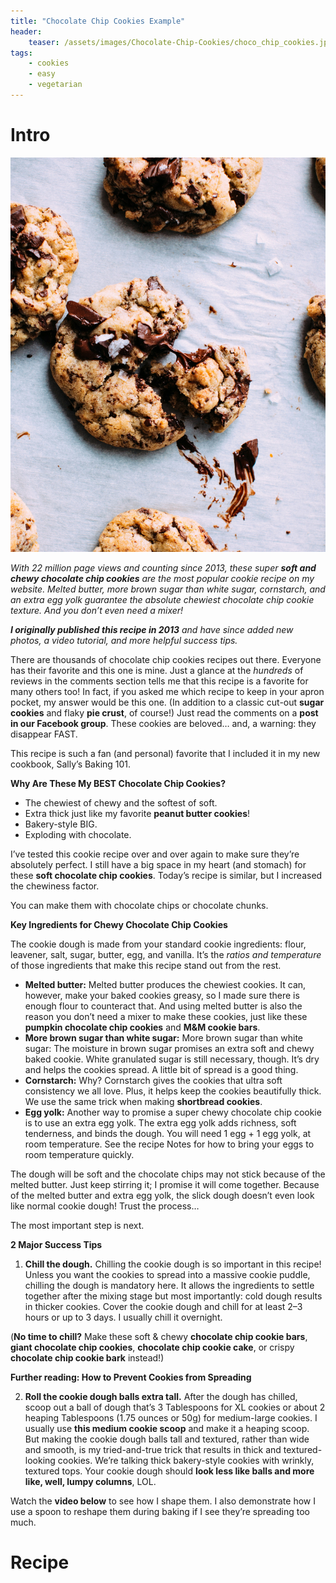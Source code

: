 ```yaml
---
title: "Chocolate Chip Cookies Example"
header:
    teaser: /assets/images/Chocolate-Chip-Cookies/choco_chip_cookies.jpg
tags:
    - cookies
    - easy
    - vegetarian
---
```


# Intro

![Chocolate Chip Cookies with Salt on Top](/assets/images/Chocolate-Chip-Cookies/choco_chip_cookies.jpg)

*With 22 million page views and counting since 2013, these super **soft and chewy chocolate chip cookies** are the most popular cookie recipe on my website. Melted butter, more brown sugar than white sugar, cornstarch, and an extra egg yolk guarantee the absolute chewiest chocolate chip cookie texture. And you don’t even need a mixer!*

***I originally published this recipe in 2013** and have since added new photos, a video tutorial, and more helpful success tips.*

There are thousands of chocolate chip cookies recipes out there. Everyone has their favorite and this one is mine. Just a glance at the *hundreds* of reviews in the comments section tells me that this recipe is a favorite for many others too! In fact, if you asked me which recipe to keep in your apron pocket, my answer would be this one. (In addition to a classic cut-out **sugar cookies** and flaky **pie crust**, of course!) Just read the comments on a **post in our Facebook group**. These cookies are beloved… and, a warning: they disappear FAST.

This recipe is such a fan (and personal) favorite that I included it in my new cookbook, Sally’s Baking 101.

**Why Are These My BEST Chocolate Chip Cookies?**

- The chewiest of chewy and the softest of soft.
- Extra thick just like my favorite **peanut butter cookies**!
- Bakery-style BIG.
- Exploding with chocolate.

I’ve tested this cookie recipe over and over again to make sure they’re absolutely perfect. I still have a big space in my heart (and stomach) for these **soft chocolate chip cookies**. Today’s recipe is similar, but I increased the chewiness factor.

You can make them with chocolate chips or chocolate chunks.

**Key Ingredients for Chewy Chocolate Chip Cookies**

The cookie dough is made from your standard cookie ingredients: flour, leavener, salt, sugar, butter, egg, and vanilla. It’s the *ratios and temperature* of those ingredients that make this recipe stand out from the rest. 

- **Melted butter:** Melted butter produces the chewiest cookies. It can, however, make your baked cookies greasy, so I made sure there is enough flour to counteract that. And using melted butter is also the reason you don’t need a mixer to make these cookies, just like these **pumpkin chocolate chip cookies** and **M&M cookie bars**.
- **More brown sugar than white sugar:** More brown sugar than white sugar: The moisture in brown sugar promises an extra soft and chewy baked cookie. White granulated sugar is still necessary, though. It’s dry and helps the cookies spread. A little bit of spread is a good thing.
- **Cornstarch:** Why? Cornstarch gives the cookies that ultra soft consistency we all love. Plus, it helps keep the cookies beautifully thick. We use the same trick when making **shortbread cookies**.
- **Egg yolk:** Another way to promise a super chewy chocolate chip cookie is to use an extra egg yolk. The extra egg yolk adds richness, soft tenderness, and binds the dough. You will need 1 egg + 1 egg yolk, at room temperature. See the recipe Notes for how to bring your eggs to room temperature quickly.

The dough will be soft and the chocolate chips may not stick because of the melted butter. Just keep stirring it; I promise it will come together. Because of the melted butter and extra egg yolk, the slick dough doesn’t even look like normal cookie dough! Trust the process…

The most important step is next.

**2 Major Success Tips**

1. **Chill the dough.** Chilling the cookie dough is so important in this recipe! Unless you want the cookies to spread into a massive cookie puddle, chilling the dough is mandatory here. It allows the ingredients to settle together after the mixing stage but most importantly: cold dough results in thicker cookies. Cover the cookie dough and chill for at least 2–3 hours or up to 3 days. I usually chill it overnight.

(**No time to chill?** Make these soft & chewy **chocolate chip cookie bars**, **giant chocolate chip cookies**, **chocolate chip cookie cake**, or crispy **chocolate chip cookie bark** instead!)

**Further reading: How to Prevent Cookies from Spreading**

2. **Roll the cookie dough balls extra tall.** After the dough has chilled, scoop out a ball of dough that’s 3 Tablespoons for XL cookies or about 2 heaping Tablespoons (1.75 ounces or 50g) for medium-large cookies. I usually use **this medium cookie scoop** and make it a heaping scoop. But making the cookie dough balls tall and textured, rather than wide and smooth, is my tried-and-true trick that results in thick and textured-looking cookies. We’re talking thick bakery-style cookies with wrinkly, textured tops. Your cookie dough should **look less like balls and more like, well, lumpy columns**, LOL.

Watch the **video below** to see how I shape them. I also demonstrate how I use a spoon to reshape them during baking if I see they’re spreading too much.

# Recipe